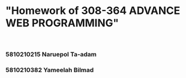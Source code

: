  <h1>"Homework of 308-364 ADVANCE WEB PROGRAMMING"</h1><br>
 
 <h3>5810210215 Naruepol Ta-adam</h3>
 <h3>5810210382 Yameelah Bilmad</h3>
